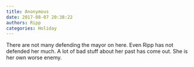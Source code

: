 ```yaml
---
title: Anonymous
date: 2017-08-07 20:38:22
authors: Ripp
categories: Holiday
---
```


 There are not many defending the mayor on here. Even Ripp has not defended her much. A lot of bad stuff about her past has come out. She is her own worse enemy.